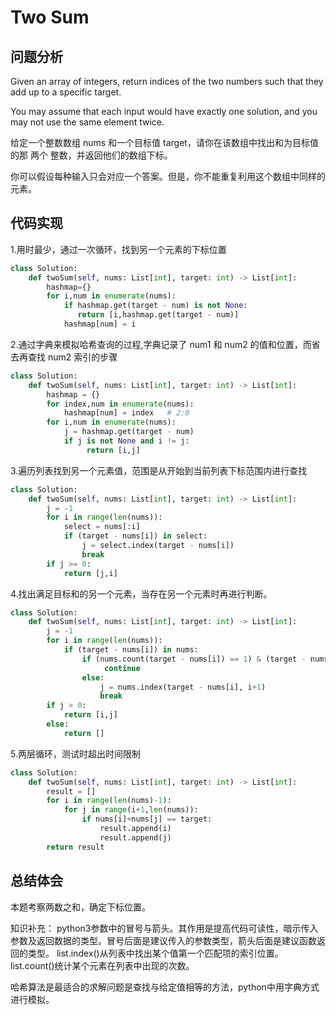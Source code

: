 # Two Sum
## 问题分析

Given an array of integers, return indices of the two numbers such that they add up to a specific target.

You may assume that each input would have exactly one solution, and you may not use the same element twice.

给定一个整数数组 nums 和一个目标值 target，请你在该数组中找出和为目标值的那 两个 整数，并返回他们的数组下标。

你可以假设每种输入只会对应一个答案。但是，你不能重复利用这个数组中同样的元素。



## 代码实现
1.用时最少，通过一次循环，找到另一个元素的下标位置
```python
class Solution:
    def twoSum(self, nums: List[int], target: int) -> List[int]:
        hashmap={}
        for i,num in enumerate(nums):
            if hashmap.get(target - num) is not None:
               return [i,hashmap.get(target - num)]
            hashmap[num] = i
```

2.通过字典来模拟哈希查询的过程,字典记录了 num1 和 num2 的值和位置，而省去再查找 num2 索引的步骤
```python
class Solution:
    def twoSum(self, nums: List[int], target: int) -> List[int]:
        hashmap = {}
        for index,num in enumerate(nums):
            hashmap[num] = index   # 2:0
        for i,num in enumerate(nums):
            j = hashmap.get(target - num)
            if j is not None and i != j:
                 return [i,j]
```

3.遍历列表找到另一个元素值，范围是从开始到当前列表下标范围内进行查找
```python
class Solution:
    def twoSum(self, nums: List[int], target: int) -> List[int]:
        j = -1
        for i in range(len(nums)):
            select = nums[:i]
            if (target - nums[i]) in select:
                j = select.index(target - nums[i])
                break
        if j >= 0:
            return [j,i]
```

4.找出满足目标和的另一个元素，当存在另一个元素时再进行判断。
```python
class Solution:
    def twoSum(self, nums: List[int], target: int) -> List[int]:
        j = -1
        for i in range(len(nums)):
            if (target - nums[i]) in nums:
                if (nums.count(target - nums[i]) == 1) & (target - nums[i] == nums[i]):
                     continue
                else:
                    j = nums.index(target - nums[i], i+1)
                    break
        if j > 0:
            return [i,j]
        else:
            return []

```

5.两层循环，测试时超出时间限制
``` python
class Solution:
    def twoSum(self, nums: List[int], target: int) -> List[int]:
        result = []
        for i in range(len(nums)-1):
            for j in range(i+1,len(nums)):
                if nums[i]+nums[j] == target:
                    result.append(i)
                    result.append(j)
        return result
```

## 总结体会
本题考察两数之和，确定下标位置。

知识补充：
python3参数中的冒号与箭头。其作用是提高代码可读性，暗示传入参数及返回数据的类型。冒号后面是建议传入的参数类型，箭头后面是建议函数返回的类型。
list.index()从列表中找出某个值第一个匹配项的索引位置。
list.count()统计某个元素在列表中出现的次数。

哈希算法是最适合的求解问题是查找与给定值相等的方法，python中用字典方式进行模拟。
